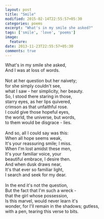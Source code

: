 ```yaml
---
layout: post
title: "Smile"
modified: 2015-02-14T22:55:57+05:30
categories: poems
excerpt: "What's in my smile she asked?"
tags: ['smile', 'love', 'poems']
image:
  feature:
date: 2013-11-23T22:55:57+05:30
comments: true
---
```


What's in my smile she asked,<br/>
And I was at loss of words.<br/><br/>
Not at her question but her naivety;<br/>
for she simply couldn't see,<br/>
what I saw - her simplicity, her beauty.<br/>
So, I stood there staring in those,<br/>
starry eyes, as her lips quivered,<br/>
crimson as that unfaithful rose.<br/>
I could give those hopeful eyes,<br/>
the world, the universe, but words,<br/>
to them would be disgrace - lies.<br/><br/>
And so, all I could say was this:<br/>
When all hope seems weak,<br/>
It's your reassuring smile; I miss.<br/>
When I'm lost amidst these men,<br/>
It's your familiar voice, your<br/>
beautiful embrace, I desire then.<br/>
And when dusk draws near,<br/>
It's that ever so familiar light,<br/>
I search and seek for my dear.<br/><br/>
In the end it's not the question,<br/>
But the fact that I'm such a wreck -<br/>
that the girl whose possession,<br/>
Is this marvel, would never learn it's<br/>
wonder, for I'll remain in the shadows; gutless,<br/>
with a pen, tearing this verse to bits.<br/>
